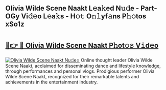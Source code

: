 ## Olivia Wilde Scene Naakt L𝚎a𝚔ed N𝚞𝚍e - Part-OGy Vi𝚍𝚎o L𝚎a𝚔s - H𝚘𝚝 O𝚗𝚕yf𝚊ns P𝚑𝚘tos xSo1z

# <h2><a href="http://kfb6z5g.oniu.top/?m=Olivia+Wilde+Scene+Naakt">🔗👉 🔴 Olivia Wilde Scene Naakt P𝚑ot𝚘𝚜 V𝚒d𝚎o</a></h2>

[![Olivia Wilde Scene Naakt Nu𝚍e𝚜](https://i.imgur.com/0qMVB7G.gif)](http://kfb6z5g.oniu.top/?m=Olivia+Wilde+Scene+Naakt)
Online thought leader Olivia Wilde Scene Naakt, acclaimed for disseminating dance and lifestyle knowledge, through performances and personal vlogs. Prodigious performer Olivia Wilde Scene Naakt, recognized for their remarkable talents and achievements in the entertainment industry.  
